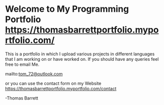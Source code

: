 # Welcome to My Programming Portfolio https://thomasbarrettportfolio.myportfolio.com/
This is a portfolio in which I upload various projects in different languages that I am working on or have worked on.
If you should have any queries feel free to email Me. 

mailto:tom_72@outlook.com

or you can use the contact form on my Website 
https://thomasbarrettportfolio.myportfolio.com/contact

-Thomas Barrett
